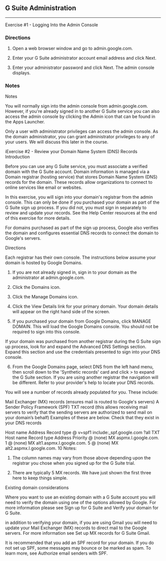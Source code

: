 ## G Suite Administration

> 

> 

---

Exercise #1 - Logging Into the Admin Console


### Directions
 
1. Open a web browser window and go to admin.google.com.

2. Enter your G Suite administrator account email address and click Next.

3. Enter your administrator password and click Next. The admin console displays.


### Notes

Notes

You will normally sign into the admin console from admin.google.com. However, if you're already signed in to another G Suite service you can also access the admin console by clicking the Admin icon that can be found in the Apps Launcher.

Only a user with administrator privileges can access the admin console. As the domain administrator, you can grant administrator privileges to any of your users. We will discuss this later in the course.

iExercise #2 - Review your Domain Name System (DNS) Records
Introduction

Before you can use any G Suite service, you must associate a verified domain with the G Suite account. Domain information is managed via a Domain registrar (hosting service) that stores Domain Name System (DNS) records for the domain. These records allow organizations to connect to online services like email or websites.

In this exercise, you will sign into your domain's registrar from the admin console. This can only be done if you purchased your domain as part of the G Suite sign up process. If you did not, you must sign in separately to review and update your records. See the Help Center resources at the end of this exercise for more details.

For domains purchased as part of the sign up process, Google also verifies the domain and configures essential DNS records to connect the domain to Google's servers.

Directions

Each registrar has their own console. The instructions below assume your domain is hosted by Google Domains.

1. If you are not already signed in, sign in to your domain as the administrator at admin.google.com.

2. Click the Domains icon.

3. Click the Manage Domains icon.

4. Click the View Details link for your primary domain. Your domain details will appear on the right hand side of the screen.

5. If you purchased your domain from Google Domains, click MANAGE DOMAIN. This will load the Google Domains console. You should not be required to sign into this console.

If your domain was purchased from another registrar during the G Suite sign up process, look for and expand the Advanced DNS Settings section. Expand this section and use the credentials presented to sign into your DNS console.

6. From the Google Domains page, select DNS from the left hand menu, then scroll down to the 'Synthetic records' card and click > to expand the G Suite section. If you are using another registrar the navigation will be different. Refer to your provider's help to locate your DNS records.

You will see a number of records already populated for you. These include:

Mail Exchanger (MX) records (ensures mail is routed to Google's servers)
A Sender Policy Framework (SPF) TXT record (this allows receiving mail servers to verify that the sending servers are authorized to send mail on your domain’s behalf)
Examples of these are below. Check that they exist in your DNS records

Host name	Address	Record type
@	v=spf1 include:_spf.google.com ?all	TXT
Host name	Record type	Address	Priority
@ (none)	MX	aspmx.l.google.com.	1
@ (none)	MX	alt1.aspmx.l.google.com.	5
@ (none)	MX	alt2.aspmx.l.google.com.	10
Notes:

1. The column names may vary from those above depending upon the registrar you chose when you signed up for the G Suite trial.

2. There are typically 5 MX records. We have just shown the first three here to keep things simple.

Existing domain considerations

Where you want to use an existing domain with a G Suite account you will need to verify the domain using one of the options allowed by Google. For more information please see Sign up for G Suite and Verify your domain for G Suite.

in addition to verifying your domain, if you are using Gmail you will need to update your Mail Exchanger (MX) records to direct mail to the Google servers. For more information see Set up MX records for G Suite Gmail.

It is recommended that you add an SPF record for your domain. If you do not set up SPF, some messages may bounce or be marked as spam. To learn more, see Authorize email senders with SPF.

